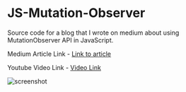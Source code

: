 # JS-Mutation-Observer
Source code for a blog that I wrote on medium about using MutationObserver API in JavaScript.

Medium Article Link - [Link to article](https://ankit-saxena2605.medium.com/mutation-observer-in-javascript-21a85a4ceb24)

Youtube Video Link - [Video Link](https://youtu.be/36ZoabEbu1o)

![screenshot](https://github.com/ankitsaxena21/JS-Mutation-Observer/blob/main/MO-gif.gif?raw=true)
